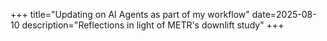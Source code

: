 +++
title="Updating on AI Agents as part of my workflow"
date=2025-08-10
description="Reflections in light of METR's downlift study"
+++